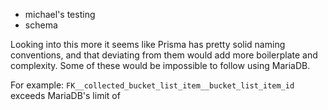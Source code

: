 -  michael's testing
- schema

Looking into this more it seems like Prisma has pretty solid naming conventions, and that deviating from them would add more boilerplate and complexity. Some of these would be impossible to follow using MariaDB. 

For example: `FK__collected_bucket_list_item__bucket_list_item_id` exceeds MariaDB's limit of 